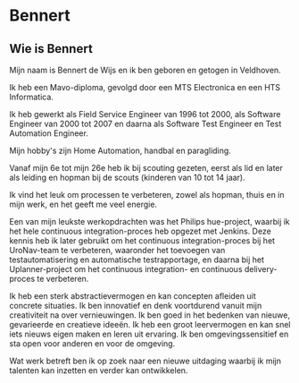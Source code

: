 # Bennert

## Wie is Bennert
Mijn naam is Bennert de Wijs en ik ben geboren en getogen in Veldhoven.

Ik heb een Mavo-diploma, gevolgd door een MTS Electronica en een HTS Informatica.

Ik heb gewerkt als Field Service Engineer van 1996 tot 2000, als Software Engineer van 2000 tot 2007 en daarna als Software Test Engineer en Test Automation Engineer.

Mijn hobby's zijn Home Automation, handbal en paragliding.

Vanaf mijn 6e tot mijn 26e heb ik bij scouting gezeten, eerst als lid en later als leiding en hopman bij de scouts (kinderen van 10 tot 14 jaar).

Ik vind het leuk om processen te verbeteren, zowel als hopman, thuis en in mijn werk, en het geeft me veel energie.

Een van mijn leukste werkopdrachten was het Philips hue-project, waarbij ik het hele continuous integration-proces heb opgezet met Jenkins. Deze kennis heb ik later gebruikt om het continuous integration-proces bij het UroNav-team te verbeteren, waaronder het toevoegen van testautomatisering en automatische testrapportage, en daarna bij het Uplanner-project om het continuous integration- en continuous delivery-proces te verbeteren.

Ik heb een sterk abstractievermogen en kan concepten afleiden uit concrete situaties. Ik ben innovatief en denk voortdurend vanuit mijn creativiteit na over vernieuwingen. Ik ben goed in het bedenken van nieuwe, gevarieerde en creatieve ideeën. Ik heb een groot leervermogen en kan snel iets nieuws eigen maken en leren uit ervaring. Ik ben omgevingssensitief en sta open voor anderen en voor de omgeving.

Wat werk betreft ben ik op zoek naar een nieuwe uitdaging waarbij ik mijn talenten kan inzetten en verder kan ontwikkelen.
